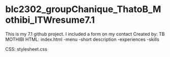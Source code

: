 # blc2302_groupChanique_ThatoB_Mothibi_ITWresume7.1
This is my 7.1 github project. I included a form on my contact
Created by: TB MOTHIBI
HTML: index.html
-menu
-short description
-experiences
-skills

CSS: stylesheet.css

